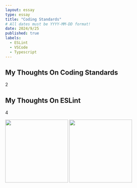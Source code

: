 ```yaml
---
layout: essay
type: essay
title: "Coding Standards"
# All dates must be YYYY-MM-DD format!
date: 2024/9/25
published: true
labels:
  - ESLint
  - VSCode
  - Typescript
---
```


## My Thoughts On Coding Standards

2

## My Thoughts On ESLint

4

<img width="200px" class="rounded float-start pe-4" src="../img/Screenshot_2024-09-25_102632.png">
<img width="200px" class="rounded float-start pe-4" src="../img/Screenshot_2024-09-25_102700.png">

